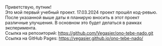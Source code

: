 Приветствую, путник!  
Это мой первый учебный проект.
17.03.2024 проект прошёл код-ревью.
После указанной выше даты я планирую вносить в этот проект различные улучшения. В основном это будет делаться в рамках эксперимента.  
Ссылка на репозиторий:
https://github.com/Vegasier/ono-tebe-nado.git  
Ссылка на GitHub Pages:
https://vegasier.github.io/ono-tebe-nado/

